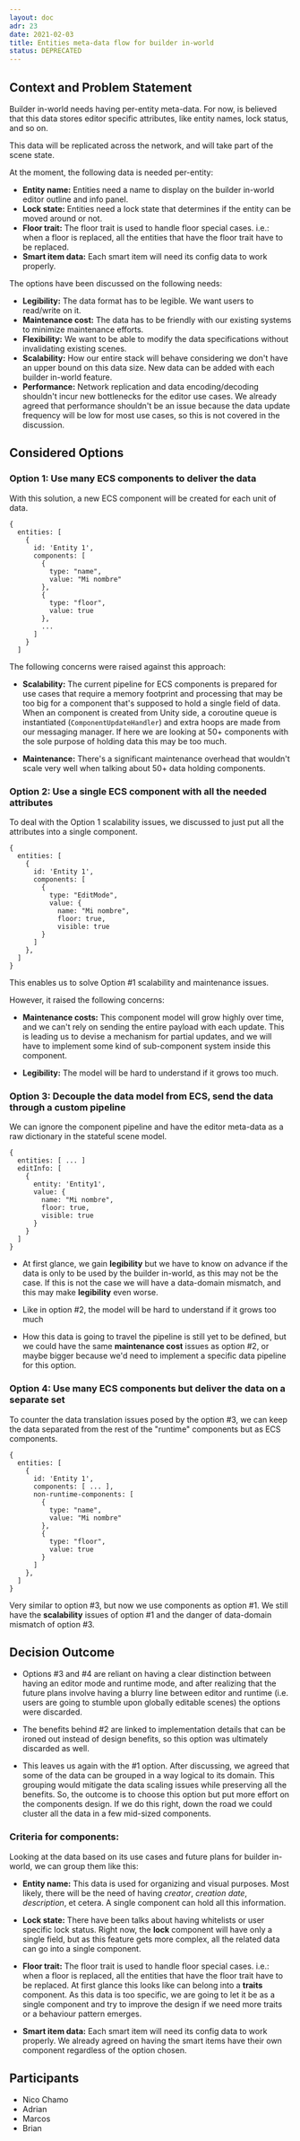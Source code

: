 ```yaml
---
layout: doc
adr: 23
date: 2021-02-03
title: Entities meta-data flow for builder in-world
status: DEPRECATED
---
```


## Context and Problem Statement

Builder in-world needs having per-entity meta-data. For now, is believed that this data stores editor specific attributes, like entity names, lock status, and so on.

This data will be replicated across the network, and will take part of the scene state. 

At the moment, the following data is needed per-entity:

- **Entity name:** Entities need a name to display on the builder in-world editor outline and info panel.
- **Lock state:** Entities need a lock state that determines if the entity can be moved around or not.
- **Floor trait:** The floor trait is used to handle floor special cases. i.e.: when a floor is replaced, all the entities that have the floor trait have to be replaced.
- **Smart item data:** Each smart item will need its config data to work properly.

The options have been discussed on the following needs: 
- **Legibility:** The data format has to be legible. We want users to read/write on it.
- **Maintenance cost:** The data has to be friendly with our existing systems to minimize maintenance efforts.
- **Flexibility:** We want to be able to modify the data specifications without invalidating existing scenes.
- **Scalability:** How our entire stack will behave considering we don't have an upper bound on this data size. New data can be added with each builder in-world feature. 
- **Performance:** Network replication and data encoding/decoding shouldn't incur new bottlenecks for the editor use cases. We already agreed that performance shouldn't be an issue because the data update frequency will be low for most use cases, so this is not covered in the discussion. 

## Considered Options

### Option 1: Use many ECS components to deliver the data

With this solution, a new ECS component will be created for each unit of data.

```
{
  entities: [
    {
      id: 'Entity 1',
      components: [
        {
          type: "name",
          value: "Mi nombre"
        },
        {
          type: "floor",
          value: true
        },
        ...
      ]
    }
  ]
```

The following concerns were raised against this approach:
- **Scalability:** The current pipeline for ECS components is prepared for use cases that require a memory footprint and processing that may be too big for a component that's supposed to hold a single field of data. When an component is created from Unity side, a coroutine queue is instantiated (`ComponentUpdateHandler`) and extra hoops are made from our messaging manager. If here we are looking at 50+ components with the sole purpose of holding data this may be too much.


- **Maintenance:** There's a significant maintenance overhead that wouldn't scale very well when talking about 50+ data holding components.

### Option 2: Use a single ECS component with all the needed attributes

To deal with the Option 1 scalability issues, we discussed to just put all the attributes into a single component.

``` 
{
  entities: [
    {
      id: 'Entity 1',
      components: [
        {
          type: "EditMode",
          value: {
            name: "Mi nombre",
            floor: true,
            visible: true  
        }
      ]
    },
  ]
}
```

This enables us to solve Option #1 scalability and maintenance issues.

However, it raised the following concerns:

* **Maintenance costs:** This component model will grow highly over time, and we can't rely on sending the entire payload with each update. This is leading us to devise a mechanism for partial updates, and we will have to implement some kind of sub-component system inside this component.


* **Legibility:** The model will be hard to understand if it grows too much.

### Option 3: Decouple the data model from ECS, send the data through a custom pipeline

We can ignore the component pipeline and have the editor meta-data as a raw dictionary in the stateful scene model.

```
{
  entities: [ ... ]
  editInfo: [
    {
      entity: 'Entity1',
      value: {
        name: "Mi nombre",
        floor: true,
        visible: true
      }
    }
  ]
}
```

* At first glance, we gain **legibility** but we have to know on advance if the data is only to be used by the builder in-world, as this may not be the case. If this is not the case we will have a data-domain mismatch, and this may make **legibility** even worse. 


* Like in option #2, the model will be hard to understand if it grows too much


* How this data is going to travel the pipeline is still yet to be defined, but we could have the same **maintenance cost** issues as option #2, or maybe bigger because we'd need to implement a specific data pipeline for this option.

### Option 4: Use many ECS components but deliver the data on a separate set

To counter the data translation issues posed by the option #3, we can keep the data separated from the rest of the "runtime" components but as ECS components.

```
{
  entities: [
    {
      id: 'Entity 1',
      components: [ ... ],
      non-runtime-components: [
        {
          type: "name",
          value: "Mi nombre"
        },
        {
          type: "floor",
          value: true
        }
      ]
    },
  ]
}
```

Very similar to option #3, but now we use components as option #1. We still have the **scalability** issues of option #1 and the danger of data-domain mismatch of option #3.


## Decision Outcome

- Options #3 and #4 are reliant on having a clear distinction between having an editor mode and runtime mode, and after realizing that the future plans involve having a blurry line between editor and runtime (i.e. users are going to stumble upon globally editable scenes) the options were discarded.


- The benefits behind #2 are linked to implementation details that can be ironed out instead of design benefits, so this option was ultimately discarded as well.


- This leaves us again with the #1 option. After discussing, we agreed that some of the data can be grouped in a way logical to its domain. This grouping would mitigate the data scaling issues while preserving all the benefits. So, the outcome is to choose this option but put more effort on the components design. If we do this right, down the road we could cluster all the data in a few mid-sized components.

### Criteria for components:

Looking at the data based on its use cases and future plans for builder in-world, we can group them like this:

- **Entity name:** This data is used for organizing and visual purposes. Most likely, there will be the need of having *creator*, *creation date*, *description*, et cetera. A single component can hold all this information. 


- **Lock state:** There have been talks about having whitelists or user specific lock status. Right now, the **lock** component will have only a single field, but as this feature gets more complex, all the related data can go into a single component.


- **Floor trait:** The floor trait is used to handle floor special cases. i.e.: when a floor is replaced, all the entities that have the floor trait have to be replaced. At first glance this looks like can belong into a **traits** component. As this data is too specific, we are going to let it be as a single component and try to improve the design if we need more traits or a behaviour pattern emerges.


- **Smart item data:** Each smart item will need its config data to work properly. We already agreed on having the smart items have their own component regardless of the option chosen.


## Participants

- Nico Chamo
- Adrian
- Marcos
- Brian
